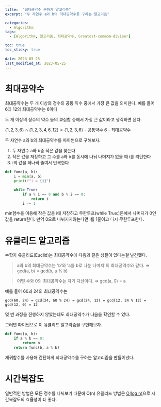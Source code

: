 ```yaml
---
title:  "최대공약수 구하기 알고리즘"
excerpt: "두 자연수 a와 b의 최대공약수를 구하는 알고리즘"

categories:
  - Algorithm
tags:
  - [Algorithm, 알고리즘, 최대공약수, Greatest-common-divisor]

toc: true
toc_sticky: true
 
date: 2023-05-25
last_modified_at: 2023-05-25
---
```


# 최대공약수
최대공약수는 두 개 이상의 정수의 공통 약수 중에서 가장 큰 값을 의미한다.
예를 들어 6과 12의 최대공약수는 6이다

두 개 이상의 정수의 약수 들의 교집합 중에서 가장 큰 값이라고 생각하면 된다.

$\lbrace1,2,3,6\rbrace \cap \lbrace1,2,3,4,6,12\rbrace = \lbrace1,2,3,6\rbrace$ - 공통약수
6 - 최대공약수

두 자연수 a와 b의 최대공약수를 파이썬으로 구해보자.

1. 두 자연수 a와 b중 작은 값을 찾는다
2. 작은 값을 저장하고 그 수를 a와 b를 동시에 나눠 나머지가 없을 때 i를 리턴한다
3. i의 값을 하나씩 줄여서 반복한다

```python
def func(a, b):
    i = min(a, b)
    print(f"i = {i}")

    while True:
        if a % i == 0 and b % i == 0:
            return i
        i -= 1
```

min함수를 이용해 작은 값을 i에 저장하고 무한루프(while True:)문에서 나머지가 0인 값을 return한다. 만약 0으로 나눠지지않는다면 i를 1줄이고 다시 무한루프한다.

# 유클리드 알고리즘
수학자 유클리드(Euclid)는 최대공약수에 다음과 같은 성질이 있다는걸 발견했다.
> a와 b의 최대공약수는 'b'와 'a를 b로 나눈 나머지'의 최대공약수와 같다.
⇒ gcd(a, b) = gcd(b, a % b)

> 어떤 수와 0의 최대공약수는 자기 자신이다.
⇒ gcd(a, 0) = a

예를 들어 60과 24의 최대공약수는

``gcd(60, 24) = gcd(24, 60 % 24) = gcd(24, 12) = gcd(12, 24 % 12) = gcd(12, 0) = 12``

몇 번 과정을 진행하지 않았는데도 최대공약수가 나옴을 확인할 수 있다.

그러면 파이썬으로 이 유클리드 알고리즘을 구현해보자.

```python
def func(a, b):
    if a % b == 0:
        return b
    return func(b, a % b)
```

재귀함수를 사용해 간단하게 최대공약수를 구하는 알고리즘을 만들어냈다.

# 시간복잡도
일반적인 방법은 모든 정수를 나눠보기 때문에 O(n)
유클리드 방법은 [O(log n)](https://dandalf.tistory.com/123)으로 시간복잡도의 효율성이 더 좋다.
